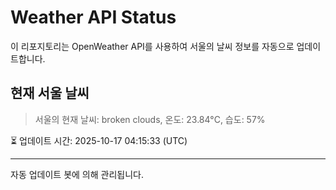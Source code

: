 
# Weather API Status

이 리포지토리는 OpenWeather API를 사용하여 서울의 날씨 정보를 자동으로 업데이트합니다.

## 현재 서울 날씨
> 서울의 현재 날씨: broken clouds, 온도: 23.84°C, 습도: 57%

⏳ 업데이트 시간: 2025-10-17 04:15:33 (UTC)

---
자동 업데이트 봇에 의해 관리됩니다.
